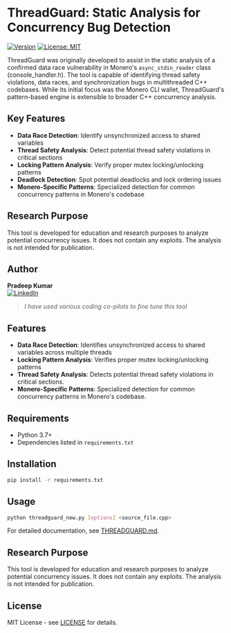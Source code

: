 # ThreadGuard: Static Analysis for Concurrency Bug Detection

[![Version](https://img.shields.io/badge/version-1.1.0-blue)](https://github.com/MLCyberSecOps/monero_cli_data_race)
[![License: MIT](https://img.shields.io/badge/License-MIT-yellow.svg)](https://opensource.org/licenses/MIT)

ThreadGuard was originally developed to assist in the static analysis of a confirmed data race vulnerability in Monero's `async_stdin_reader` class (console_handler.h). The tool is capable of identifying thread safety violations, data races, and synchronization bugs in multithreaded C++ codebases. While its initial focus was the Monero CLI wallet, ThreadGuard's pattern-based engine is extensible to broader C++ concurrency analysis.

## Key Features

- **Data Race Detection**: Identify unsynchronized access to shared variables
- **Thread Safety Analysis**: Detect potential thread safety violations in critical sections
- **Locking Pattern Analysis**: Verify proper mutex locking/unlocking patterns
- **Deadlock Detection**: Spot potential deadlocks and lock ordering issues
- **Monero-Specific Patterns**: Specialized detection for common concurrency patterns in Monero's codebase

## Research Purpose

This tool is developed for education and research purposes to analyze potential concurrency issues. It does not contain any exploits. The analysis is not intended for publication.

## Author

**Pradeep Kumar**  
[![LinkedIn](https://img.shields.io/badge/Connect-LinkedIn-0077B5?style=for-the-badge&logo=linkedin&logoColor=white)](https://www.linkedin.com/in/kumar07/)

> *I have used various coding co-pilots to fine tune this tool*

## Features

- **Data Race Detection**: Identifies unsynchronized access to shared variables across multiple threads
- **Locking Pattern Analysis**: Verifies proper mutex locking/unlocking patterns
- **Thread Safety Analysis**: Detects potential thread safety violations in critical sections.
- **Monero-Specific Patterns**: Specialized detection for common concurrency patterns in Monero's codebase.

## Requirements

- Python 3.7+
- Dependencies listed in `requirements.txt`

## Installation

```bash
pip install -r requirements.txt
```

## Usage

```bash
python threadguard_new.py [options] <source_file.cpp>
```

For detailed documentation, see [THREADGUARD.md](THREADGUARD.md).

## Research Purpose

This tool is developed for education and research purposes to analyze potential concurrency issues. It does not contain any exploits. The analysis is not intended for publication.

## License

MIT License - see [LICENSE](LICENSE) for details.
